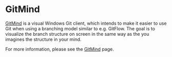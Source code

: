 # GitMind
[GitMind](http://michael-reichenauer.github.io/GitMind/) is a visual Windows Git client, which intends to make it easier to use Git when using a branching model similar to e.g. GitFlow. The goal is to visualize the branch structure on screen in the same way as the you imagines the structure in your mind.

For more information, please see the [GitMind](http://michael-reichenauer.github.io/GitMind/) page.

